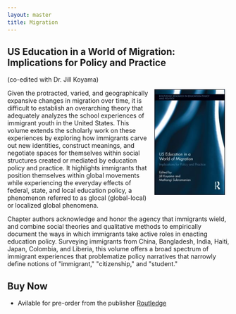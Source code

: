 ```yaml
---
layout: master
title: Migration
---
```


## US Education in a World of Migration: Implications for Policy and Practice
(co-edited with Dr. Jill Koyama)

<span style="margin:0 10px; float:right"><a href="http://www.routledge.com/books/details/9780415734295/?utm_source=adestra&utm_medium=email&utm_campaign=SBU2_PSW_3RF_1em_2EDU_00000_Authorcare9780415734295" title="US Education in the World of Migration"><img src="/Images/migration.jpg" width="160" height="240" alt="Bullying Book Cover" /></a></span>

Given the protracted, varied, and geographically expansive changes in migration over time, it is difficult to establish an overarching theory that adequately analyzes the school experiences of immigrant youth in the United States. This volume extends the scholarly work on these experiences by exploring how immigrants carve out new identities, construct meanings, and negotiate spaces for themselves within social structures created or mediated by education policy and practice. It highlights immigrants that position themselves within global movements while experiencing the everyday effects of federal, state, and local education policy, a phenomenon referred to as glocal (global-local) or localized global phenomena.
		
Chapter authors acknowledge and honor the agency that immigrants wield, and combine social theories and qualitative methods to empirically document the ways in which immigrants take active roles in enacting education policy. Surveying immigrants from China, Bangladesh, India, Haiti, Japan, Colombia, and Liberia, this volume offers a broad spectrum of immigrant experiences that problematize policy narratives that narrowly define notions of "immigrant," "citizenship," and "student."

## Buy Now

- Avilable for pre-order from the publisher [Routledge](http://www.routledge.com/books/details/9780415734295/?utm_source=adestra&utm_medium=email&utm_campaign=SBU2_PSW_3RF_1em_2EDU_00000_Authorcare9780415734295)